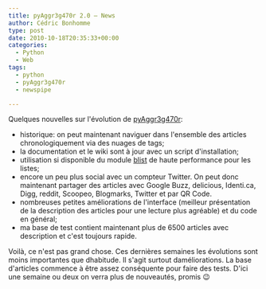 ```yaml
---
title: pyAggr3g470r 2.0 – News
author: Cédric Bonhomme
type: post
date: 2010-10-18T20:35:33+00:00
categories:
  - Python
  - Web
tags:
  - python
  - pyAggr3g470r
  - newspipe

---
```

Quelques nouvelles sur l'évolution de [pyAggr3g470r][1]:

  * historique: on peut maintenant naviguer dans l'ensemble des articles chronologiquement via des nuages de tags;
  * la documentation et le wiki sont à jour avec un script d'installation;
  * utilisation si disponible du module [blist][2] de haute performance pour les listes;
  * encore un peu plus social avec un compteur Twitter. On peut donc maintenant partager des articles avec Google Buzz, delicious, Identi.ca, Digg, reddit, Scoopeo, Blogmarks, Twitter et par QR Code.
  * nombreuses petites améliorations de l'interface (meilleur présentation de la description des articles pour une lecture plus agréable) et du code en général;
  * ma base de test contient maintenant plus de 6500 articles avec description et c'est toujours rapide.

Voilà, ce n'est pas grand chose. Ces dernières semaines les évolutions sont moins importantes que dhabitude. Il s'agit surtout daméliorations. La base d'articles commence à être assez conséquente pour faire des tests. D'ici une semaine ou deux on verra plus de nouveautés, promis 😉

 [1]: https://git.sr.ht/~cedric/pyAggr3g470r
 [2]: http://stutzbachenterprises.com/blist/